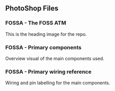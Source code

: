 ## PhotoShop Files

### FOSSA - The FOSS ATM

This is the heading image for the repo.

### FOSSA - Primary components

Overview visual of the main components used.

### FOSSA - Primary wiring reference

Wiring and pin labelling for the main components.
